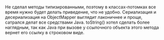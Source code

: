 Не сделал методы типизированными, поэтому в классах-потомках все время нужно будет делать приведение, что не удобно.
Сериализация и десериализация на ObjectMapper выглядит лаконичнее и проще,  сатрался делат все средствами Java.
toString() хотел сделать более наглядным, так как Java при вызове у ссылочного объекта этого метода вернет его ссылку в строковом виде.
